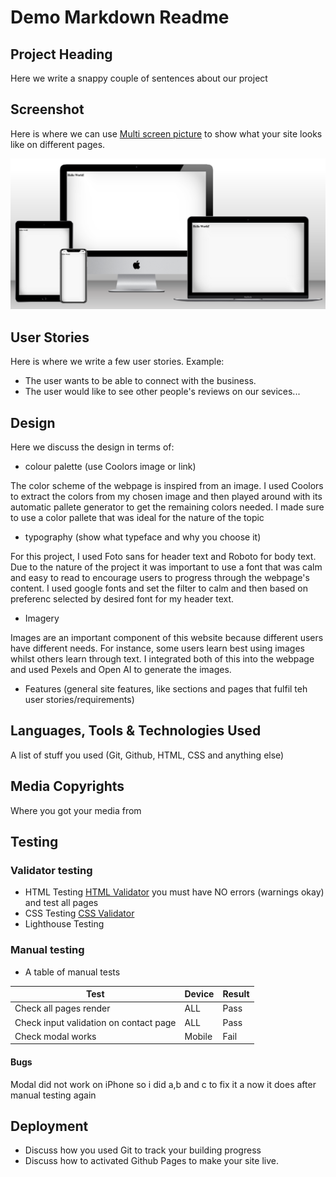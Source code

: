 # Demo Markdown Readme

## Project Heading

Here we write a snappy couple of sentences about our project

## Screenshot

Here is where we can use [Multi screen picture](http://techsini.com/multi-mockup/index.php) to show what your site looks like on different pages.

![Multi Device image](https://raw.githubusercontent.com/5pence/demoForYorks/refs/heads/main/assets/media/readmeDevice.png)

## User Stories

Here is where we write a few user stories. Example:

- The user wants to be able to connect with the business.
- The user would like to see other people's reviews on our sevices...

## Design

Here we discuss the design in terms of:

- colour palette (use Coolors image or link)

The color scheme of the webpage is inspired from an image. I used Coolors to extract the colors from my chosen image and then played around with its automatic pallete generator to get the remaining colors needed. I made sure to use a color pallete that was ideal for the nature of the topic
- typography (show what typeface and why you choose it)

For this project, I used Foto sans for header text and Roboto for body text. Due to the nature of the project it was important to use a font that was calm and easy to read to encourage users to progress through the webpage's content. I used google fonts and set the filter to calm and then based on preferenc selected by desired font for my header text. 
- Imagery

Images are an important component of this website because different users have different needs. For instance, some users learn best using images whilst others learn through text. I  integrated both of this into the webpage and used Pexels and Open AI to generate the images. 

- Features (general site features, like sections and pages that fulfil teh user stories/requirements)

## Languages, Tools & Technologies Used

A list of stuff you used (Git, Github, HTML, CSS and anything else)



## Media Copyrights

Where you got your media from

## Testing

### Validator testing

- HTML Testing [HTML Validator](https://validator.w3.org/) you must have NO errors (warnings okay) and test all pages
- CSS Testing [CSS Validator](https://jigsaw.w3.org/css-validator/)
- Lighthouse Testing

### Manual testing

- A table of manual tests

| Test                    | Device     | Result       |
| ----------------------- | ---------- | ------------ |
|Check all pages render   | ALL        | Pass         |
|Check input validation on contact page          | ALL        | Pass         |
|Check modal works        | Mobile     | Fail         |

#### Bugs

Modal did not work on iPhone so i did a,b and c to fix it a now it does after manual testing again

## Deployment

- Discuss how you used Git to track your building progress
- Discuss how to activated Github Pages to make your site live.